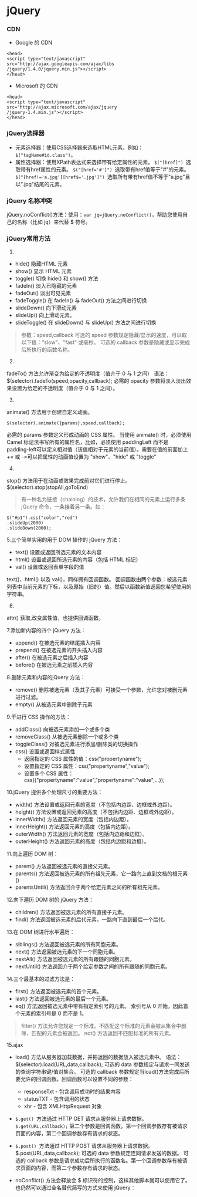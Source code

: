 ﻿# jQuery

### CDN
- Google 的 CDN
```
<head>
<script type="text/javascript" src="http://ajax.googleapis.com/ajax/libs
/jquery/1.4.0/jquery.min.js"></script>
</head>
```
- Microsoft 的 CDN
```
<head>
<script type="text/javascript" src="http://ajax.microsoft.com/ajax/jquery
/jquery-1.4.min.js"></script>
</head>
```

### jQuery选择器
- 元素选择器：使用CSS选择器来选取HTML元素。例如：`$("tagName#id.class")`。
- 属性选择器：使用XPath表达式来选择带有给定属性的元素。
`$("[href]") `选取带有href属性的元素。
`$("[href='#']") `选取带有href值等于"#"的元素。
`$("[href!='a.jpg'][href$='.jpg']") `选取所有带有href值不等于"a.jpg"且以".jpg"结尾的元素。

### jQuery 名称冲突
jQuery.noConflict()方法：使用：`var jq=jQuery.noConflict()`，帮助您使用自己的名称（比如 jq）来代替 \$ 符号。

### jQuery常用方法

1.
- hide() 		隐藏HTML 元素
- show() 			显示 HTML 元素
- toggle() 		切换 hide() 和 show() 方法
- fadeIn()        淡入已隐藏的元素
- fadeOut()       淡出可见元素
- fadeToggle()    在 fadeIn() 与 fadeOut() 方法之间进行切换
- slideDown() 	向下滑动元素
- slideUp() 		向上滑动元素。
- slideToggle() 	在 slideDown() 与 slideUp() 方法之间进行切换

>参数：speed,callback
可选的 speed 参数规定隐藏/显示的速度，可以取以下值："slow"、"fast" 或毫秒。
可选的 callback 参数是隐藏或显示完成后所执行的函数名称。

2.
fadeTo() 方法允许渐变为给定的不透明度（值介于 0 与 1 之间）
语法：$(selector).fadeTo(speed,opacity,callback);
必需的 opacity 参数将淡入淡出效果设置为给定的不透明度（值介于 0 与 1 之间）。


3.
animate() 方法用于创建自定义动画。

    $(selector).animate({params},speed,callback);
必需的 params 参数定义形成动画的 CSS 属性。
当使用 animate() 时，必须使用 Camel 标记法书写所有的属性名，比如，必须使用 paddingLeft 而不是 padding-left可以定义相对值（该值相对于元素的当前值）。需要在值的前面加上 += 或 -=可以把属性的动画值设置为 "show"、"hide" 或 "toggle"

4.
stop() 方法用于在动画或效果完成前对它们进行停止。
$(selector).stop(stopAll,goToEnd)

>有一种名为链接（chaining）的技术，允许我们在相同的元素上运行多条 jQuery 命令，一条接着另一条。如：

    $("#p1").css("color","red")
    .slideUp(2000)
    .slideDown(2000);

5.三个简单实用的用于 DOM 操作的 jQuery 方法：

- text()	设置或返回所选元素的文本内容
- html()	设置或返回所选元素的内容（包括 HTML 标记）
- val()	设置或返回表单字段的值

text()、html() 以及 val()，同样拥有回调函数。
回调函数由两个参数：被选元素列表中当前元素的下标，以及原始（旧的）值。然后以函数新值返回您希望使用的字符串。

6.
attr()   获取,改变属性值，也提供回调函数。

7.添加新内容的四个 jQuery 方法：

- append()		在被选元素的结尾插入内容
- prepend()		在被选元素的开头插入内容
- after()			在被选元素之后插入内容
- before()		在被选元素之前插入内容

8.删除元素和内容的jQuery 方法：

- remove()		删除被选元素（及其子元素）可接受一个参数，允许您对被删元素进行过滤。
- empty()			从被选元素中删除子元素

9.干进行 CSS 操作的方法：

- addClass()		向被选元素添加一个或多个类
- removeClass()	从被选元素删除一个或多个类
- toggleClass()	对被选元素进行添加/删除类的切换操作
- css()			设置或返回样式属性
    - 返回指定的 CSS 属性的值：css("propertyname");
    - 设置指定的 CSS 属性：css("propertyname","value");
    - 设置多个 CSS 属性：css({"propertyname":"value","propertyname":"value",...});


10.jQuery 提供多个处理尺寸的重要方法：

- width() 		方法设置或返回元素的宽度（不包括内边距、边框或外边距）。
- height() 		方法设置或返回元素的高度（不包括内边距、边框或外边距）。
- innerWidth() 	方法返回元素的宽度（包括内边距）。
- innerHeight() 	方法返回元素的高度（包括内边距）。
- outerWidth() 	方法返回元素的宽度（包括内边距和边框）。
- outerHeight()   方法返回元素的高度（包括内边距和边框）。

11.向上遍历 DOM 树：

- parent() 		方法返回被选元素的直接父元素。
- parents() 		方法返回被选元素的所有祖先元素，它一路向上直到文档的根元素 (<html>)
- parentsUntil()  方法返回介于两个给定元素之间的所有祖先元素。

12.向下遍历 DOM 树的 jQuery 方法：

- children() 	方法返回被选元素的所有直接子元素。
- find() 		方法返回被选元素的后代元素，一路向下直到最后一个后代。

13.在 DOM 树进行水平遍历：

- siblings() 		方法返回被选元素的所有同胞元素。
- next() 			方法返回被选元素的下一个同胞元素。
- nextAll() 		方法返回被选元素的所有跟随的同胞元素。
- nextUntil() 	方法返回介于两个给定参数之间的所有跟随的同胞元素。

14.三个最基本的过滤方法是：

- first() 方法返回被选元素的首个元素。
- last() 方法返回被选元素的最后一个元素。
- eq() 方法返回被选元素中带有指定索引号的元素。
索引号从 0 开始，因此首个元素的索引号是 0 而不是 1。

>filter() 方法允许您规定一个标准。不匹配这个标准的元素会被从集合中删除，匹配的元素会被返回。
not() 方法返回不匹配标准的所有元素。

15.ajax

- load() 方法从服务器加载数据，并把返回的数据放入被选元素中。
语法：$(selector).load(URL,data,callback);
可选的 data 参数规定与请求一同发送的查询字符串键/值对集合。
可选的 callback 参数规定当load()方法完成后所要允许的回调函数。回调函数可以设置不同的参数：
    - responseTxt - 包含调用成功时的结果内容
    - statusTXT - 包含调用的状态
    - xhr - 包含 XMLHttpRequest 对象

- `$.get() `方法通过 HTTP GET 请求从服务器上请求数据。
`$.get(URL,callback);`
第二个参数是回调函数。第一个回调参数存有被请求页面的内容，第二个回调参数存有请求的状态。

- `$.post() `方法通过 HTTP POST 请求从服务器上请求数据。
$.post(URL,data,callback);
可选的 data 参数规定连同请求发送的数据。
可选的 callback 参数是请求成功后所执行的函数名。第一个回调参数存有被请求页面的内容，而第二个参数存有请求的状态。

- noConflict() 方法会释放会 $ 标识符的控制，这样其他脚本就可以使用它了。
也仍然可以通过全名替代简写的方式来使用 jQuery：



